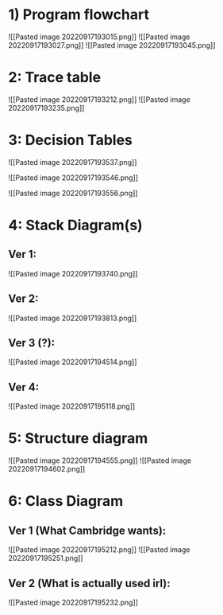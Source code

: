 # 1) Program flowchart
![[Pasted image 20220917193015.png]]
![[Pasted image 20220917193027.png]]
![[Pasted image 20220917193045.png]]

# 2: Trace table
![[Pasted image 20220917193212.png]]
![[Pasted image 20220917193235.png]]

# 3: Decision Tables
![[Pasted image 20220917193537.png]]

![[Pasted image 20220917193546.png]]

![[Pasted image 20220917193556.png]]

# 4: Stack Diagram(s)
## Ver 1:
![[Pasted image 20220917193740.png]]

## Ver 2:
![[Pasted image 20220917193813.png]]

## Ver 3 (?):
![[Pasted image 20220917194514.png]]

## Ver 4:
![[Pasted image 20220917195118.png]]

# 5: Structure diagram
![[Pasted image 20220917194555.png]]
![[Pasted image 20220917194602.png]]

# 6: Class Diagram
## Ver 1 (What Cambridge wants):
![[Pasted image 20220917195212.png]]
![[Pasted image 20220917195251.png]]

## Ver 2 (What is actually used irl):
![[Pasted image 20220917195232.png]]

